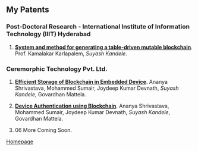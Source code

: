 <!--- load your font awesome icons for Font Awesome 5 --->
<link rel="stylesheet" href="https://maxcdn.bootstrapcdn.com/font-awesome/4.7.0/css/font-awesome.min.css">
<!--- load the theme js script after markdown-editor.min.js --->
<script src="/path/to/js/themes/fa5/theme.js"></script>
<link rel="stylesheet" href="https://cdn.rawgit.com/jpswalsh/academicons/master/css/academicons.min.css">

## My Patents

### Post-Doctoral Research - International Institute of Information Technology (IIIT) Hyderabad

1. [**System and method for generating a table-driven mutable blockchain**](https://patents.google.com/patent/US20230129227A1/en). Prof. Kamalakar Karlapalem, _*Suyash Kandele*_.

### Ceremorphic Technology Pvt. Ltd.

1. [**Efficient Storage of Blockchain in Embedded Device**](https://patents.google.com/patent/US20220417008A1/en). Ananya Shrivastava, Mohammed Sumair, Joydeep Kumar Devnath, _*Suyash Kandele*_, Govardhan Mattela.

1. [**Device Authentication using Blockchain**](https://patents.google.com/patent/US20220417030A1/en). Ananya Shrivastava, Mohammed Sumair, Joydeep Kumar Devnath, _*Suyash Kandele*_, Govardhan Mattela.

1. 06 More Coming Soon.

[<i class="fa fa-arrow-circle-left"></i> Homepage](index)
